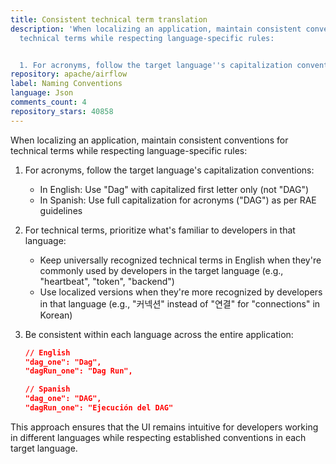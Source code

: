 ```yaml
---
title: Consistent technical term translation
description: 'When localizing an application, maintain consistent conventions for
  technical terms while respecting language-specific rules:


  1. For acronyms, follow the target language''s capitalization conventions:'
repository: apache/airflow
label: Naming Conventions
language: Json
comments_count: 4
repository_stars: 40858
---
```


When localizing an application, maintain consistent conventions for technical terms while respecting language-specific rules:

1. For acronyms, follow the target language's capitalization conventions:
   - In English: Use "Dag" with capitalized first letter only (not "DAG")
   - In Spanish: Use full capitalization for acronyms ("DAG") as per RAE guidelines

2. For technical terms, prioritize what's familiar to developers in that language:
   - Keep universally recognized technical terms in English when they're commonly used by developers in the target language (e.g., "heartbeat", "token", "backend")
   - Use localized versions when they're more recognized by developers in that language (e.g., "커넥션" instead of "연결" for "connections" in Korean)

3. Be consistent within each language across the entire application:
   ```json
   // English
   "dag_one": "Dag",
   "dagRun_one": "Dag Run",
   
   // Spanish
   "dag_one": "DAG",
   "dagRun_one": "Ejecución del DAG"
   ```

This approach ensures that the UI remains intuitive for developers working in different languages while respecting established conventions in each target language.